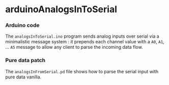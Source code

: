 # arduinoAnalogsInToSerial

### Arduino code

The `analogsInToSerial.ino` program sends analog inputs over serial
via a minimalistic message system : it prepends each channel value
with a `A0`, `A1`, ... `A5` message to allow any client to parse
the incoming data flow.

### Pure data patch

The `analogsInFromSerial.pd` file shows how to parse the serial input
with pure data vanilla.
